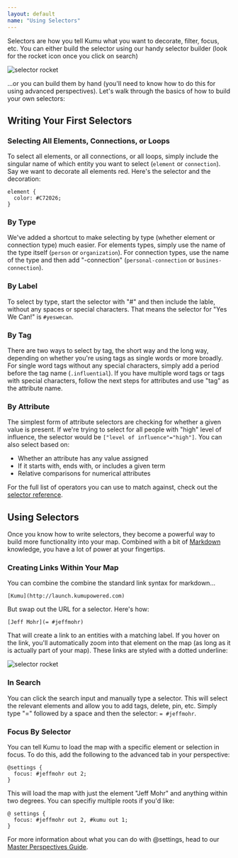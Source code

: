 ```yaml
---
layout: default
name: "Using Selectors"
---
```


Selectors are how you tell Kumu what you want to decorate, filter, focus, etc. You can either build the selector using our handy selector builder (look for the rocket icon once you click on search)

![selector rocket](/images/selector-rocket.png)

...or you can build them by hand (you'll need to know how to do this for using advanced perspectives). Let's walk through the basics of how to build your own selectors:

## Writing Your First Selectors

### Selecting All Elements, Connections, or Loops
To select all elements, or all connections, or all loops, simply include the singular name of which entity you want to select (```element``` or ```connection```). Say we want to decorate all elements red. Here's the selector and the decoration:

```
element {
  color: #C72026;
}
```

### By Type

We've added a shortcut to make selecting by type (whether element or connection type) much easier. For elements types, simply use the name of the type itself (```person``` or ```organization```). For connection types, use the name of the type and then add "-connection" (```personal-connection``` or ```busines-connection```).

### By Label

To select by type, start the selector with "#" and then include the lable, without any spaces or special characters. That means the selector for "Yes We Can!" is ```#yeswecan```.

### By Tag

There are two ways to select by tag, the short way and the long way, depending on whether you're using tags as single words or more broadly. For single word tags without any special characters, simply add a period before the tag name (```.influential```). If you have multiple word tags or tags with special characters, follow the next steps for attributes and use "tag" as the attribute name.

### By Attribute

The simplest form of attribute selectors are checking for whether a given value is present. If we're trying to select for all people with "high" level of influence, the selector would be ```["level of influence"="high"]```. You can also select based on:

* Whether an attribute has any value assigned
* If it starts with, ends with, or includes a given term
* Relative comparisons for numerical attributes

For the full list of operators you can use to match against, check out the [selector reference](/references/css-selector-reference.html).

## Using Selectors

Once you know how to write selectors, they become a powerful way to build more functionality into your map. Combined with a bit of [Markdown](/guides/markdown.html) knowledge, you have a lot of power at your fingertips.

### Creating Links Within Your Map

You can combine the combine the standard link syntax for markdown...

```
[Kumu](http://launch.kumupowered.com)
```
But swap out the URL for a selector. Here's how:

```
[Jeff Mohr](= #jeffmohr)
```

That will create a link to an entities with a matching label. If you hover on the link, you'll automatically zoom into that element on the map (as long as it is actually part of your map). These links are styled with a dotted underline:

![selector rocket](/images/internal-link.png)

### In Search

You can click the search input and manually type a selector. This will select the relevant elements and allow you to add tags, delete, pin, etc. Simply type "=" followed by a space and then the selector: ```= #jeffmohr```.

### Focus By Selector

You can tell Kumu to load the map with a specific element or selection in focus. To do this, add the following to the advanced tab in your perspective:

```
@settings {
  focus: #jeffmohr out 2;
}
```
This will load the map with just the element "Jeff Mohr" and anything within two degrees. You can specifiy multiple roots if you'd like:

```
@ settings {
  focus: #jeffmohr out 2, #kumu out 1;
}
```
For more information about what you can do with @settings, head to our [Master Perspectives Guide](/guides/mastering-perspectives.html).
